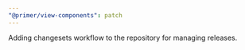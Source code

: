 ```yaml
---
"@primer/view-components": patch
---
```


Adding changesets workflow to the repository for managing releases.
